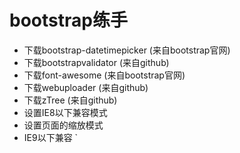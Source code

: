 # bootstrap练手
* 下载bootstrap-datetimepicker (来自bootstrap官网)
        <link href="./bootstrap-datetimepicker/css/bootstrap-datetimepicker.min.css" rel="stylesheet" type="text/css" />
        <script src="./bootstrap-datetimepicker/js/bootstrap-datetimepicker.min.js" type="text/javascript" ></script>
* 下载bootstrapvalidator (来自github)
        <link type="text/css" href="./bootstrapvalidator-0.4.5/dist/css/bootstrapValidator.min.css" />
        <script src="./bootstrapvalidator-0.4.5/dist/js/bootstrapValidator.min.js" type="text/javascript"></script>
* 下载font-awesome (来自bootstrap官网)
        <link rel="stylesheet" type="text/css" href="./font-awesome-4.7.0/css/font-awesome.min.css" />
* 下载webuploader (来自github)
        <link rel="stylesheet" type="text/css" href="./webuploader-0.1.5/css/webuploader.css" />
        <script type="text/javascript" src="./webuploader-0.1.5/dist/webuploader.js"></script>
        <script type="text/javascript" src="./js/upload.js"></script>
* 下载zTree (来自github)
        <link rel="stylesheet" type="text/css" href="./zTree_v3/css/metroStyle/metroStyle.css" />
        <script src="./zTree_v3/js/jquery.ztree.all.min.js" type="text/javascript" ></script>
* 设置IE8以下兼容模式
        <meta http-equiv="X-UA-COMPATIBLE" content="IE=edge" />
* 设置页面的缩放模式
        <meta charset="viewport" content="width=device-width,initial-scale=1,minimum-scale=1.0,maximum-scale=1.0,user-scalable=no">
* IE9以下兼容
        <!--[if it IE 9]>
        <script src="http://cdn.bootcss.com/html5shiv/3.7.2/html5shiv.min.js"></script>
        <script src="http://cdn.bootcss.com/respond.js/1.4.2/respond.min.js"></script>
        <![endif]-->`
